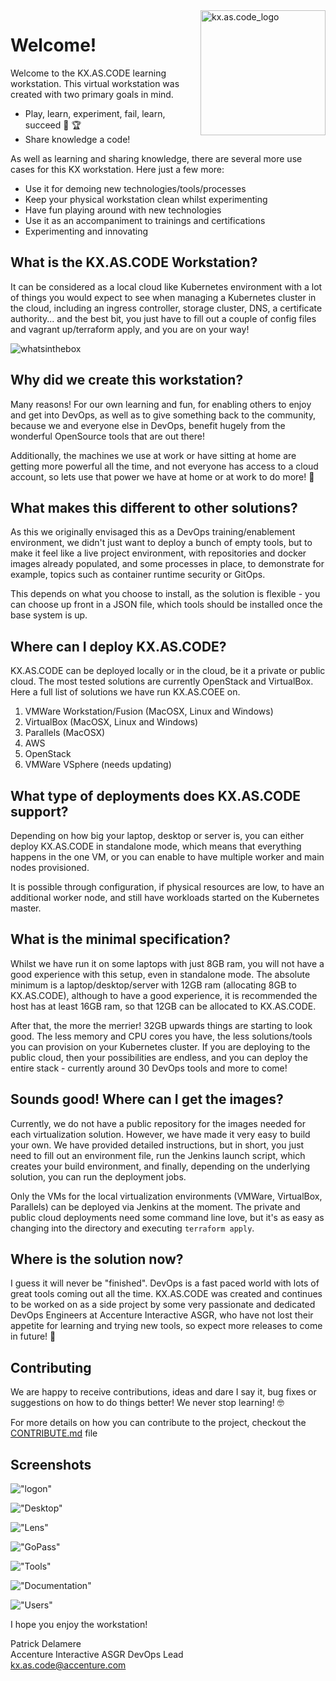 <img src="docs/images/kxascode_logo_black_small.png" alt="kx.as.code_logo" width="200" height="200" align="right"/>

# Welcome!

Welcome to the KX.AS.CODE learning workstation. This virtual workstation was created with two primary goals in mind.

*   Play, learn, experiment, fail, learn, succeed :muscle: :trophy:
*   Share knowledge a code!


As well as learning and sharing knowledge, there are several more use cases for this KX workstation. Here just a few more:

*   Use it for demoing new technologies/tools/processes
*   Keep your physical workstation clean whilst experimenting
*   Have fun playing around with new technologies
*   Use it as an accompaniment to trainings and certifications
*   Experimenting and innovating

## What is the KX.AS.CODE Workstation?

It can be considered as a local cloud like Kubernetes environment with a lot of things you would expect to see when managing a Kubernetes cluster in the cloud, including an ingress controller, storage cluster, DNS, a certificate authority... and the best bit, you just have to fill out a couple of config files and vagrant up/terraform apply, and you are on your way!

![whatsinthebox](docs/images/whatsinthebox.png)

## Why did we create this workstation?
Many reasons! For our own learning and fun, for enabling others to enjoy and get into DevOps, as well as to give something back to the community, because we and everyone else in DevOps, benefit hugely from the wonderful OpenSource tools that are out there!

Additionally, the machines we use at work or have sitting at home are getting more powerful all the time, and not everyone has access to a cloud account, so lets use that power we have at home or at work to do more! :metal:

## What makes this different to other solutions?
As this we originally envisaged this as a DevOps training/enablement environment, we didn't just want to deploy a bunch of empty tools, but to make it feel like a live project environment, with repositories and docker images already populated, and some processes in place, to demonstrate for example, topics such as container runtime security or GitOps.

This depends on what you choose to install, as the solution is flexible - you can choose up front in a JSON file, which tools should be installed once the base system is up.

## Where can I deploy KX.AS.CODE?
KX.AS.CODE can be deployed locally or in the cloud, be it a private or public cloud. The most tested solutions are currently OpenStack and VirtualBox. Here a full list of solutions we have run KX.AS.COEE on.

1. VMWare Workstation/Fusion (MacOSX, Linux and Windows)
2. VirtualBox (MacOSX, Linux and Windows)
3. Parallels (MacOSX)
4. AWS
5. OpenStack
6. VMWare VSphere (needs updating)

## What type of deployments does KX.AS.CODE support?
Depending on how big your laptop, desktop or server is, you can either deploy KX.AS.CODE in standalone mode, which means that everything happens in the one VM, or you can enable to have multiple worker and main nodes provisioned.  

It is possible through configuration, if physical resources are low, to have an additional worker node, and still have workloads started on the Kubernetes master.

## What is the minimal specification?
Whilst we have run it on some laptops with just 8GB ram, you will not have a good experience with this setup, even in standalone mode. The absolute minimum is a laptop/desktop/server with 12GB ram (allocating 8GB to KX.AS.CODE), although to have a good experience, it is recommended the host has at least 16GB ram, so that 12GB can be allocated to KX.AS.CODE.  

After that, the more the merrier! 32GB upwards things are starting to look good. The less memory and CPU cores you have, the less solutions/tools you can provision on your Kubernetes cluster.
If you are deploying to the public cloud, then your possibilities are endless, and you can deploy the entire stack - currently around 30 DevOps tools and more to come!

## Sounds good! Where can I get the images?
Currently, we do not have a public repository for the images needed for each virtualization solution. However, we have made it very easy to build your own. We have provided detailed instructions, but in short, you just need to fill out an environment file, run the Jenkins launch script, which creates your build environment, and finally, depending on the underlying solution, you can run the deployment jobs.

Only the VMs for the local virtualization environments (VMWare, VirtualBox, Parallels) can be deployed via Jenkins at the moment. The private and public cloud deployments need some command line love, but it's as easy as changing into the directory and executing `terraform apply`.

## Where is the solution now?

I guess it will never be "finished". DevOps is a fast paced world with lots of great tools coming out all the time. KX.AS.CODE was created and continues to be worked on as a side project by some very passionate and dedicated DevOps Engineers at Accenture Interactive ASGR, who have not lost their appetite for learning and trying new tools, so expect more releases to come in future! :partying_face:

## Contributing
We are happy to receive contributions, ideas and dare I say it, bug fixes or suggestions on how to do things better! We never stop learning! :nerd_face:  

For more details on how you can contribute to the project, checkout the [CONTRIBUTE.md](docs/contribute.md) file

## Screenshots

!["logon"](screenshots/1.png "logon")

!["Desktop"](screenshots/2.png "Desktop")

!["Lens"](screenshots/3.png "Lens")

!["GoPass"](screenshots/4.png "GoPass")

!["Tools"](screenshots/5.png "Tools")

!["Documentation"](screenshots/6.png "Documentation")

!["Users"](screenshots/7.png "Users")




I hope you enjoy the workstation!

Patrick Delamere  
Accenture Interactive ASGR DevOps Lead  
[kx.as.code@accenture.com](mailto:kx.as.code@accenture.com)
